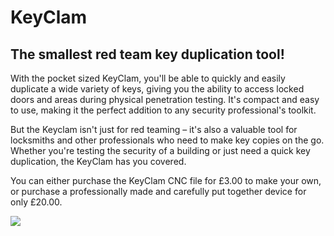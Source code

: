 # KeyClam
## The smallest red team key duplication tool!

With the pocket sized KeyClam, you'll be able to quickly and easily duplicate a wide variety of keys, giving you the ability to access locked doors and areas during physical penetration testing. It's compact and easy to use, making it the perfect addition to any security professional's toolkit.

But the Keyclam isn't just for red teaming – it's also a valuable tool for locksmiths and other professionals who need to make key copies on the go. Whether you're testing the security of a building or just need a quick key duplication, the KeyClam has you covered.

You can either purchase the KeyClam CNC file for £3.00 to make your own, or purchase a professionally made and carefully put together device for only £20.00.

<img src="{{site.url}}{{ site.baseurl }}/images/keyclam1.jpg">
